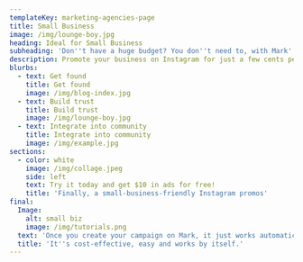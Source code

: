 ```yaml
---
templateKey: marketing-agencies-page
title: Small Business
image: /img/lounge-boy.jpg
heading: Ideal for Small Business
subheading: 'Don''t have a huge budget? You don''t need to, with Mark'
description: Promote your business on Instagram for just a few cents per post.
blurbs:
  - text: Get found
    title: Get found
    image: /img/blog-index.jpg
  - text: Build trust
    title: Build trust
    image: /img/lounge-boy.jpg
  - text: Integrate into community
    title: Integrate into community
    image: /img/example.jpg
sections:
  - color: white
    image: /img/collage.jpeg
    side: left
    text: Try it today and get $10 in ads for free!
    title: 'Finally, a small-business-friendly Instagram promos'
final:
  Image:
    alt: small biz
    image: /img/tutorials.png
  text: 'Once you create your campaign on Mark, it just works automatically for you.'
  title: 'It''s cost-effective, easy and works by itself.'
---
```


